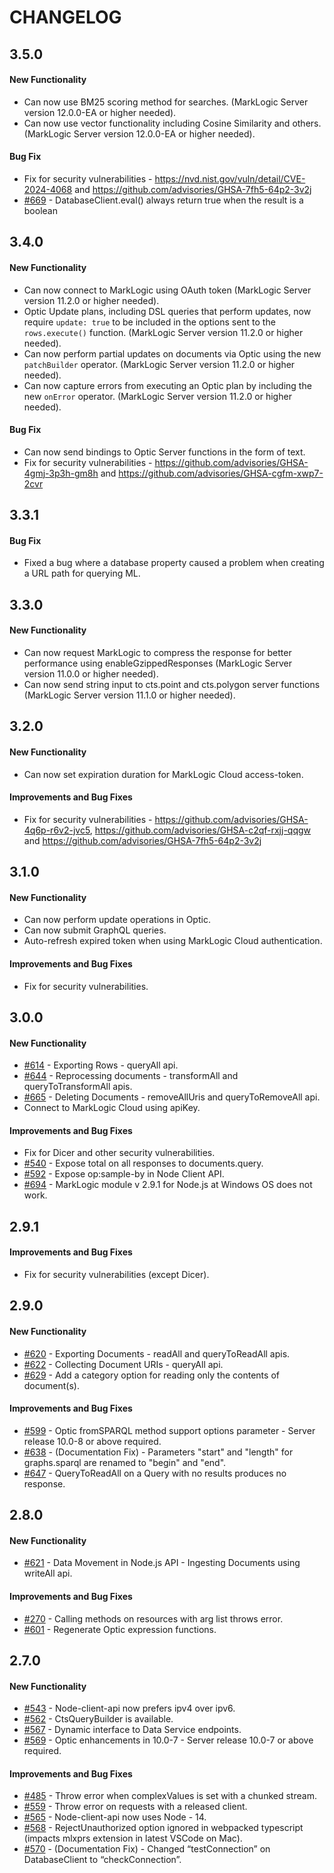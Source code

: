 # CHANGELOG
## 3.5.0
#### New Functionality

- Can now use BM25 scoring method for searches. (MarkLogic Server version 12.0.0-EA or higher needed).
- Can now use vector functionality including Cosine Similarity and others. (MarkLogic Server version 12.0.0-EA or higher needed).

#### Bug Fix

- Fix for security vulnerabilities - https://nvd.nist.gov/vuln/detail/CVE-2024-4068 and https://github.com/advisories/GHSA-7fh5-64p2-3v2j
- [#669](https://github.com/marklogic/node-client-api/issues/669) - DatabaseClient.eval() always return true when the result is a boolean

## 3.4.0
#### New Functionality

- Can now connect to MarkLogic using OAuth token (MarkLogic Server version 11.2.0 or higher needed).
- Optic Update plans, including DSL queries that perform updates, now require `update: true` to be included in the options sent to the `rows.execute()` function. (MarkLogic Server version 11.2.0 or higher needed).
- Can now perform partial updates on documents via Optic using the new `patchBuilder` operator. (MarkLogic Server version 11.2.0 or higher needed).
- Can now capture errors from executing an Optic plan by including the new `onError` operator. (MarkLogic Server version 11.2.0 or higher needed).

#### Bug Fix

- Can now send bindings to Optic Server functions in the form of text.
- Fix for security vulnerabilities - https://github.com/advisories/GHSA-4gmj-3p3h-gm8h and https://github.com/advisories/GHSA-cgfm-xwp7-2cvr

## 3.3.1
#### Bug Fix

- Fixed a bug where a database property caused a problem when creating a URL path for querying ML.

## 3.3.0
#### New Functionality

- Can now request MarkLogic to compress the response for better performance using enableGzippedResponses (MarkLogic Server version 11.0.0 or higher needed).
- Can now send string input to cts.point and cts.polygon server functions (MarkLogic Server version 11.1.0 or higher needed).

## 3.2.0
#### New Functionality

- Can now set expiration duration for MarkLogic Cloud access-token.

#### Improvements and Bug Fixes

- Fix for security vulnerabilities - 
    https://github.com/advisories/GHSA-4q6p-r6v2-jvc5, 
    https://github.com/advisories/GHSA-c2qf-rxjj-qqgw and
    https://github.com/advisories/GHSA-7fh5-64p2-3v2j


## 3.1.0
#### New Functionality

- Can now perform update operations in Optic.
- Can now submit GraphQL queries.
- Auto-refresh expired token when using MarkLogic Cloud authentication.

#### Improvements and Bug Fixes

- Fix for security vulnerabilities.


## 3.0.0
#### New Functionality

- [#614](https://github.com/marklogic/node-client-api/issues/614) - Exporting Rows - queryAll api.
- [#644](https://github.com/marklogic/node-client-api/issues/644) - Reprocessing documents - transformAll and queryToTransformAll apis.
- [#665](https://github.com/marklogic/node-client-api/issues/665) - Deleting Documents  - removeAllUris and queryToRemoveAll api.
- Connect to MarkLogic Cloud using apiKey.

#### Improvements and Bug Fixes

- Fix for Dicer and other security vulnerabilities.
- [#540](https://github.com/marklogic/node-client-api/issues/540) - Expose total on all responses to documents.query.
- [#592](https://github.com/marklogic/node-client-api/issues/592) - Expose op:sample-by in Node Client API.
- [#694](https://github.com/marklogic/node-client-api/issues/694) - MarkLogic module v 2.9.1 for Node.js at Windows OS does not work.


## 2.9.1

#### Improvements and Bug Fixes

- Fix for security vulnerabilities (except Dicer).

## 2.9.0
#### New Functionality

- [#620](https://github.com/marklogic/node-client-api/issues/620) - Exporting Documents - readAll and queryToReadAll apis.
- [#622](https://github.com/marklogic/node-client-api/issues/622) - Collecting Document URIs - queryAll api.
- [#629](https://github.com/marklogic/node-client-api/issues/629) - Add a category option for reading only the contents of document(s).

#### Improvements and Bug Fixes

- [#599](https://github.com/marklogic/node-client-api/issues/599) - Optic fromSPARQL method support options parameter - Server release 10.0-8 or above required.
- [#638](https://github.com/marklogic/node-client-api/issues/638) - (Documentation Fix) - Parameters "start" and "length" for graphs.sparql are renamed to "begin" and "end".
- [#647](https://github.com/marklogic/node-client-api/issues/647) - QueryToReadAll on a Query with no results produces no response.


## 2.8.0
#### New Functionality

- [#621](https://github.com/marklogic/node-client-api/issues/621) - Data Movement in Node.js API - Ingesting Documents using writeAll api.

#### Improvements and Bug Fixes
- [#270](https://github.com/marklogic/node-client-api/issues/270) - Calling methods on resources with arg list throws error.
- [#601](https://github.com/marklogic/node-client-api/issues/601) - Regenerate Optic expression functions.


## 2.7.0
#### New Functionality

- [#543](https://github.com/marklogic/node-client-api/issues/543) - Node-client-api now prefers ipv4 over ipv6.
- [#562](https://github.com/marklogic/node-client-api/issues/562) - CtsQueryBuilder is available.
- [#567](https://github.com/marklogic/node-client-api/issues/567) - Dynamic interface to Data Service endpoints.
- [#569](https://github.com/marklogic/node-client-api/issues/569) - Optic enhancements in 10.0-7 - Server release 10.0-7 or above required.

#### Improvements and Bug Fixes
- [#485](https://github.com/marklogic/node-client-api/issues/485) - Throw error when complexValues is set with a chunked stream.
- [#559](https://github.com/marklogic/node-client-api/issues/559) - Throw error on requests with a released client.
- [#565](https://github.com/marklogic/node-client-api/issues/565 ) - Node-client-api now uses Node - 14.
- [#568](https://github.com/marklogic/node-client-api/issues/568) - RejectUnauthorized option ignored in webpacked typescript (impacts mlxprs extension in latest VSCode on Mac).
- [#570](https://github.com/marklogic/node-client-api/issues/570) - (Documentation Fix) - Changed “testConnection” on DatabaseClient to “checkConnection”.
